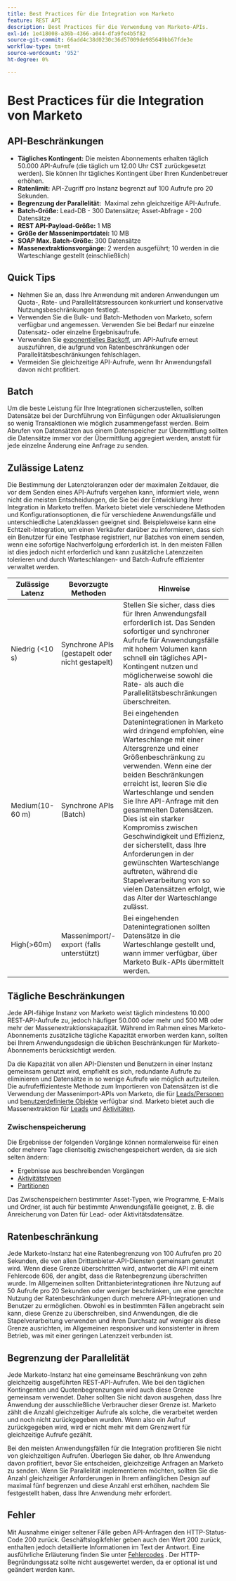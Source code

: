 ```yaml
---
title: Best Practices für die Integration von Marketo
feature: REST API
description: Best Practices für die Verwendung von Marketo-APIs.
exl-id: 1e418008-a36b-4366-a044-dfa9fe4b5f82
source-git-commit: 66add4c38d0230c36d57009de985649bb67fde3e
workflow-type: tm+mt
source-wordcount: '952'
ht-degree: 0%

---
```


# Best Practices für die Integration von Marketo

## API-Beschränkungen

- **Tägliches Kontingent:** Die meisten Abonnements erhalten täglich 50.000 API-Aufrufe (die täglich um 12.00 Uhr CST zurückgesetzt werden). Sie können Ihr tägliches Kontingent über Ihren Kundenbetreuer erhöhen.
- **Ratenlimit:** API-Zugriff pro Instanz begrenzt auf 100 Aufrufe pro 20 Sekunden.
- **Begrenzung der Parallelität:**  Maximal zehn gleichzeitige API-Aufrufe.
- **Batch-Größe:** Lead-DB - 300 Datensätze; Asset-Abfrage - 200 Datensätze
- **REST API-Payload-Größe:** 1 MB
- **Größe der Massenimportdatei:** 10 MB
- **SOAP Max. Batch-Größe:** 300 Datensätze
- **Massenextraktionsvorgänge:** 2 werden ausgeführt; 10 werden in die Warteschlange gestellt (einschließlich)

## Quick Tips

- Nehmen Sie an, dass Ihre Anwendung mit anderen Anwendungen um Quota-, Rate- und Parallelitätsressourcen konkurriert und konservative Nutzungsbeschränkungen festlegt.
- Verwenden Sie die Bulk- und Batch-Methoden von Marketo, sofern verfügbar und angemessen. Verwenden Sie bei Bedarf nur einzelne Datensatz- oder einzelne Ergebnisaufrufe.
- Verwenden Sie [exponentielles Backoff](https://en.wikipedia.org/wiki/Exponential_backoff), um API-Aufrufe erneut auszuführen, die aufgrund von Ratenbeschränkungen oder Parallelitätsbeschränkungen fehlschlagen.
- Vermeiden Sie gleichzeitige API-Aufrufe, wenn Ihr Anwendungsfall davon nicht profitiert.

## Batch

Um die beste Leistung für Ihre Integrationen sicherzustellen, sollten Datensätze bei der Durchführung von Einfügungen oder Aktualisierungen so wenig Transaktionen wie möglich zusammengefasst werden. Beim Abrufen von Datensätzen aus einem Datenspeicher zur Übermittlung sollten die Datensätze immer vor der Übermittlung aggregiert werden, anstatt für jede einzelne Änderung eine Anfrage zu senden.

## Zulässige Latenz

Die Bestimmung der Latenztoleranzen oder der maximalen Zeitdauer, die vor dem Senden eines API-Aufrufs vergehen kann, informiert viele, wenn nicht die meisten Entscheidungen, die Sie bei der Entwicklung Ihrer Integration in Marketo treffen. Marketo bietet viele verschiedene Methoden und Konfigurationsoptionen, die für verschiedene Anwendungsfälle und unterschiedliche Latenzklassen geeignet sind. Beispielsweise kann eine Echtzeit-Integration, um einen Verkäufer darüber zu informieren, dass sich ein Benutzer für eine Testphase registriert, nur Batches von einem senden, wenn eine sofortige Nachverfolgung erforderlich ist. In den meisten Fällen ist dies jedoch nicht erforderlich und kann zusätzliche Latenzzeiten tolerieren und durch Warteschlangen- und Batch-Aufrufe effizienter verwaltet werden.

| Zulässige Latenz | Bevorzugte Methoden | Hinweise |
|---|---|---|
| Niedrig (&lt;10 s) | Synchrone APIs (gestapelt oder nicht gestapelt) | Stellen Sie sicher, dass dies für Ihren Anwendungsfall erforderlich ist. Das Senden sofortiger und synchroner Aufrufe für Anwendungsfälle mit hohem Volumen kann schnell ein tägliches API-Kontingent nutzen und möglicherweise sowohl die Rate- als auch die Parallelitätsbeschränkungen überschreiten. |
| Medium(10-60 m) | Synchrone APIs (Batch) | Bei eingehenden Datenintegrationen in Marketo wird dringend empfohlen, eine Warteschlange mit einer Altersgrenze und einer Größenbeschränkung zu verwenden. Wenn eine der beiden Beschränkungen erreicht ist, leeren Sie die Warteschlange und senden Sie Ihre API-Anfrage mit den gesammelten Datensätzen. Dies ist ein starker Kompromiss zwischen Geschwindigkeit und Effizienz, der sicherstellt, dass Ihre Anforderungen in der gewünschten Warteschlange auftreten, während die Stapelverarbeitung von so vielen Datensätzen erfolgt, wie das Alter der Warteschlange zulässt. |
| High(>60m) | Massenimport/-export (falls unterstützt) | Bei eingehenden Datenintegrationen sollten Datensätze in die Warteschlange gestellt und, wann immer verfügbar, über Marketo Bulk-APIs übermittelt werden. |

## Tägliche Beschränkungen

Jede API-fähige Instanz von Marketo weist täglich mindestens 10.000 REST-API-Aufrufe zu, jedoch häufiger 50.000 oder mehr und 500 MB oder mehr der Massenextraktionskapazität. Während im Rahmen eines Marketo-Abonnements zusätzliche tägliche Kapazität erworben werden kann, sollten bei Ihrem Anwendungsdesign die üblichen Beschränkungen für Marketo-Abonnements berücksichtigt werden.

Da die Kapazität von allen API-Diensten und Benutzern in einer Instanz gemeinsam genutzt wird, empfiehlt es sich, redundante Aufrufe zu eliminieren und Datensätze in so wenige Aufrufe wie möglich aufzuteilen. Die aufrufeffizienteste Methode zum Importieren von Datensätzen ist die Verwendung der Massenimport-APIs von Marketo, die für [Leads/Personen](https://developer.adobe.com/marketo-apis/api/mapi/#tag/Bulk-Import-Leads/operation/importLeadUsingPOST) und [benutzerdefinierte Objekte](https://developer.adobe.com/marketo-apis/api/mapi/#tag/Snippets/operation/createSnippetUsingPOST) verfügbar sind. Marketo bietet auch die Massenextraktion für [Leads](bulk-lead-extract.md) und [Aktivitäten](bulk-activity-extract.md).

### Zwischenspeicherung

Die Ergebnisse der folgenden Vorgänge können normalerweise für einen oder mehrere Tage clientseitig zwischengespeichert werden, da sie sich selten ändern:

- Ergebnisse aus beschreibenden Vorgängen
- [Aktivitätstypen](https://developer.adobe.com/marketo-apis/api/mapi/#tag/Activities/operation/getAllActivityTypesUsingGET)
- [Partitionen](https://developer.adobe.com/marketo-apis/api/mapi/#tag/Leads/operation/getLeadPartitionsUsingGET)

Das Zwischenspeichern bestimmter Asset-Typen, wie Programme, E-Mails und Ordner, ist auch für bestimmte Anwendungsfälle geeignet, z. B. die Anreicherung von Daten für Lead- oder Aktivitätsdatensätze.

## Ratenbeschränkung

Jede Marketo-Instanz hat eine Ratenbegrenzung von 100 Aufrufen pro 20 Sekunden, die von allen Drittanbieter-API-Diensten gemeinsam genutzt wird. Wenn diese Grenze überschritten wird, antwortet die API mit einem Fehlercode 606, der angibt, dass die Ratenbegrenzung überschritten wurde. Im Allgemeinen sollten Drittanbieterintegrationen ihre Nutzung auf 50 Aufrufe pro 20 Sekunden oder weniger beschränken, um eine gerechte Nutzung der Ratenbeschränkungen durch mehrere API-Integrationen und Benutzer zu ermöglichen. Obwohl es in bestimmten Fällen angebracht sein kann, diese Grenze zu überschreiben, sind Anwendungen, die die Stapelverarbeitung verwenden und ihren Durchsatz auf weniger als diese Grenze ausrichten, im Allgemeinen responsiver und konsistenter in ihrem Betrieb, was mit einer geringen Latenzzeit verbunden ist.

## Begrenzung der Parallelität

Jede Marketo-Instanz hat eine gemeinsame Beschränkung von zehn gleichzeitig ausgeführten REST-API-Aufrufen. Wie bei den täglichen Kontingenten und Quotenbegrenzungen wird auch diese Grenze gemeinsam verwendet. Daher sollten Sie nicht davon ausgehen, dass Ihre Anwendung der ausschließliche Verbraucher dieser Grenze ist. Marketo zählt die Anzahl gleichzeitiger Aufrufe als solche, die verarbeitet werden und noch nicht zurückgegeben wurden. Wenn also ein Aufruf zurückgegeben wird, wird er nicht mehr mit dem Grenzwert für gleichzeitige Aufrufe gezählt.

Bei den meisten Anwendungsfällen für die Integration profitieren Sie nicht von gleichzeitigen Aufrufen. Überlegen Sie daher, ob Ihre Anwendung davon profitiert, bevor Sie entscheiden, gleichzeitige Anfragen an Marketo zu senden. Wenn Sie Parallelität implementieren möchten, sollten Sie die Anzahl gleichzeitiger Anforderungen in Ihrem anfänglichen Design auf maximal fünf begrenzen und diese Anzahl erst erhöhen, nachdem Sie festgestellt haben, dass Ihre Anwendung mehr erfordert.

## Fehler

Mit Ausnahme einiger seltener Fälle geben API-Anfragen den HTTP-Status-Code 200 zurück. Geschäftslogikfehler geben auch den Wert 200 zurück, enthalten jedoch detaillierte Informationen im Text der Antwort. Eine ausführliche Erläuterung finden Sie unter [Fehlercodes](error-codes.md) . Der HTTP-Begründungssatz sollte nicht ausgewertet werden, da er optional ist und geändert werden kann.
